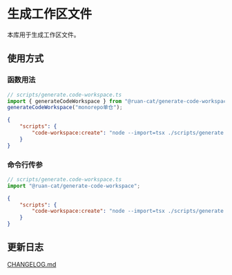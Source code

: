 # 生成工作区文件

本库用于生成工作区文件。

## 使用方式

### 函数用法

```ts
// scripts/generate.code-workspace.ts
import { generateCodeWorkspace } from "@ruan-cat/generate-code-workspace";
generateCodeWorkspace("monorepo单仓");
```

```json
{
	"scripts": {
		"code-workspace:create": "node --import=tsx ./scripts/generate.code-workspace.ts"
	}
}
```

### 命令行传参

```ts
// scripts/generate.code-workspace.ts
import "@ruan-cat/generate-code-workspace";
```

```json
{
	"scripts": {
		"code-workspace:create": "node --import=tsx ./scripts/generate.code-workspace.ts --name=monorepo单仓"
	}
}
```

## 更新日志

[CHANGELOG.md](./CHANGELOG.md)
